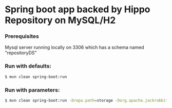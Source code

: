 # Spring boot app backed by Hippo Repository on MySQL/H2

### Prerequisites

Mysql server running locally on 3306 which has a schema named "repositoryDS"

### Run with defaults:

```bash
$ mvn clean spring-boot:run
```

### Run with parameters:

```bash
$ mvn clean spring-boot:run -Drepo.path=storage -Dorg.apache.jackrabbit.core.cluster.node_id=bootifulnode
```